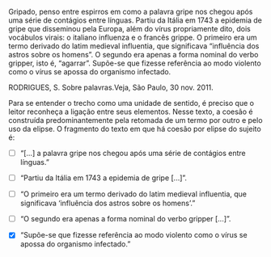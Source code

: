 

Gripado, penso entre espirros em como a palavra gripe nos chegou após uma série de contágios entre línguas. Partiu da Itália em 1743 a epidemia de gripe que disseminou pela Europa, além do vírus propriamente dito, dois vocábulos virais: o italiano influenza e o francês grippe. O primeiro era um termo derivado do latim medieval influentia, que significava “influência dos astros sobre os homens”. O segundo era apenas a forma nominal do verbo gripper, isto é, “agarrar”. Supõe-se que fizesse referência ao modo violento como o vírus se apossa do organismo infectado.

RODRIGUES, S. Sobre palavras.Veja, São Paulo, 30 nov. 2011.

Para se entender o trecho como uma unidade de sentido, é preciso que o leitor reconheça a ligação entre seus elementos. Nesse texto, a coesão é construída predominantemente pela retomada de um termo por outro e pelo uso da elipse. O fragmento do texto em que há coesão por elipse do sujeito é:



- [ ] “\[...] a palavra gripe nos chegou após uma série de contágios entre línguas.”
- [ ] “Partiu da Itália em 1743 a epidemia de gripe \[...]”.
- [ ] “O primeiro era um termo derivado do latim medieval influentia, que significava ‘influência dos astros sobre os homens’.”
- [ ] “O segundo era apenas a forma nominal do verbo gripper \[...]”.
- [x] “Supõe-se que fizesse referência ao modo violento como o vírus se apossa do organismo infectado.”



        